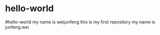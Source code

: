 # hello-world
#hello-world
my name is weijunfeng
this is my first repository
my name is junfeng.wei
